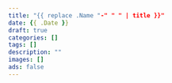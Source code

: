 ```yaml
---
title: "{{ replace .Name "-" " " | title }}"
date: {{ .Date }}
draft: true
categories: []
tags: []
description: ""
images: []
ads: false
---
```

